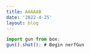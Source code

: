 ```yaml
---
title: AAAAAB
date: '2022-4-25'
layout: blog
---
```


```js
import gun from box;
gun().shot(); # Begin nerfGun
```
